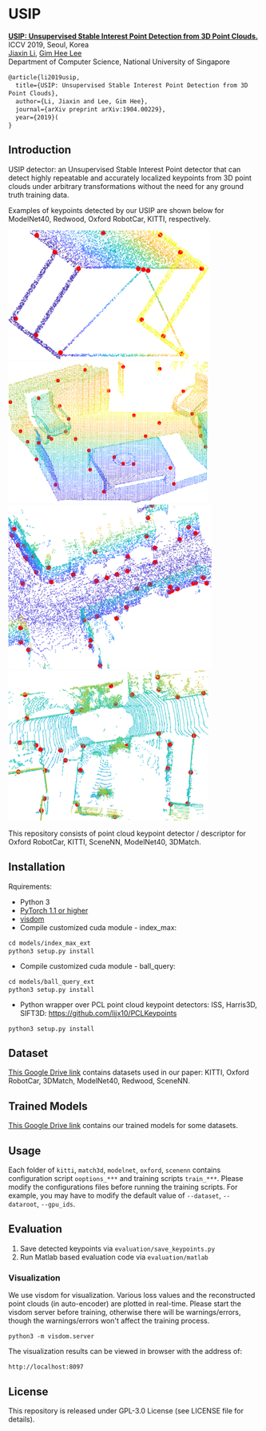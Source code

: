 # USIP
[**USIP: Unsupervised Stable Interest Point Detection from 3D Point Clouds.**](https://arxiv.org/abs/1904.00229) ICCV 2019, 
Seoul, Korea <br/>
[Jiaxin Li](https://www.jiaxinli.me/), [Gim Hee Lee](https://sites.google.com/site/gimheelee/) <br/>
Department of Computer Science, National University of Singapore

```
@article{li2019usip,
  title={USIP: Unsupervised Stable Interest Point Detection from 3D Point Clouds},
  author={Li, Jiaxin and Lee, Gim Hee},
  journal={arXiv preprint arXiv:1904.00229},
  year={2019}(
}
```

## Introduction
USIP detector: an Unsupervised Stable Interest Point detector that can detect highly repeatable and accurately localized keypoints from 3D point clouds under arbitrary transformations without the need for any ground truth training data.

Examples of keypoints detected by our USIP are shown below for ModelNet40, Redwood, Oxford RobotCar, KITTI, respectively.

![ModelNet40](results/modelnet.png)
![Redwood](results/redwood.png)
![Oxford RobotCar](results/oxford.png)
![KITTI](results/kitti.png)

This repository consists of point cloud keypoint detector / descriptor for Oxford RobotCar, KITTI, SceneNN, ModelNet40, 3DMatch.

## Installation
Rquirements:
- Python 3
- [PyTorch 1.1 or higher](http://pytorch.org/)
- [visdom](https://github.com/facebookresearch/visdom)
- Compile customized cuda module - index_max:
```
cd models/index_max_ext
python3 setup.py install
```
- Compile customized cuda module - ball_query:
```
cd models/ball_query_ext
python3 setup.py install
```
- Python wrapper over PCL point cloud keypoint detectors: ISS, Harris3D, SIFT3D: https://github.com/lijx10/PCLKeypoints
```
python3 setup.py install
```


## Dataset
[This Google Drive link](https://drive.google.com/open?id=1e3m4jZxtJmBbtPoL2nIYVGPN9G4-p8fg) contains datasets used in our paper: KITTI, Oxford RobotCar, 3DMatch, ModelNet40, Redwood, SceneNN.

## Trained Models
[This Google Drive link](https://drive.google.com/open?id=1aUX5yEsTjwZmBzEOGdKUgq80NQQNJ3d9) contains our trained models for some datasets.

## Usage
Each folder of `kitti`, `match3d`, `modelnet`, `oxford`, `scenenn` contains configuration script `ooptions_***` and training scripts `train_***`. Please modify the configurations files before running the training scripts. For example, you may have to modify the default value of `--dataset`, `--dataroot`, `--gpu_ids`.

## Evaluation
1. Save detected keypoints via ``evaluation/save_keypoints.py``
2. Run Matlab based evaluation code via ``evaluation/matlab``

### Visualization
We use visdom for visualization. Various loss values and the reconstructed point clouds (in auto-encoder) are plotted in real-time. Please start the visdom server before training, otherwise there will be warnings/errors, though the warnings/errors won't affect the training process.
```
python3 -m visdom.server
```
The visualization results can be viewed in browser with the address of:
```
http://localhost:8097
```

## License
This repository is released under GPL-3.0 License (see LICENSE file for details).
